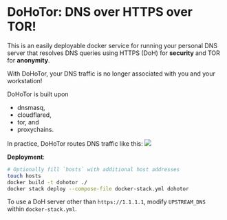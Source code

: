 # DoHoTor: DNS over HTTPS over TOR!

This is an easily deployable docker service for running your personal DNS
server that resolves DNS queries using HTTPS (DoH) for __security__ and TOR for
__anonymity__.

With DoHoTor, your DNS traffic is no longer associated with you and your workstation!

DoHoTor is built upon

* dnsmasq,
* cloudflared,
* tor, and
* proxychains.

In practice, DoHoTor routes DNS traffic like this:
[![](https://mermaid.ink/img/eyJjb2RlIjoiZ3JhcGggTFJcbiAgICBcbiAgICBzdWJncmFwaCBEb0hvVG9yXG4gICAgICAgIEIoRE5TTUFTUTxicj5QdWJsaWMgLyA1MyBVRFApXG4gICAgc3ViZ3JhcGggUHJveHljaGFpbnNcbiAgICAgICAgQyhDbG91ZGZsYXJlZCBQcm94eS1ETlM8YnI-MTI3LjAuMC4xOjUzMDApXG4gICAgZW5kXG4gICAgZW5kXG4gICAgQShZb3UpIC0tPnxETlMgUGFja2V0fCBCXG4gICAgQiAtLT4gQ1xuICAgIEMtLT4gRFxuICAgIHN1YmdyYXBoIFRPUlxuICAgIEQoRW50cnkgTm9kZSlcbiAgICBEMihOb2RlKVxuICAgIEQzKEV4aXQgTm9kZSlcbiAgICBEIC0tPiBEMlxuICAgIEQyIC0tPiBEM1xuICAgIGVuZFxuICAgIEQzIC0tPiBFKDEuMS4xLjE6NDQzKSIsIm1lcm1haWQiOnsidGhlbWUiOiJkZWZhdWx0In0sInVwZGF0ZUVkaXRvciI6ZmFsc2UsImF1dG9TeW5jIjp0cnVlLCJ1cGRhdGVEaWFncmFtIjpmYWxzZX0)](https://mermaid-js.github.io/mermaid-live-editor/edit/##eyJjb2RlIjoiZ3JhcGggTFJcbiAgICBcbiAgICBzdWJncmFwaCBEb0hvVG9yXG4gICAgICAgIEIoRE5TTUFTUTxicj5QdWJsaWMgLyA1MyBVRFApXG4gICAgc3ViZ3JhcGggUHJveHljaGFpbnNcbiAgICAgICAgQyhDbG91ZGZsYXJlZCBQcm94eS1ETlM8YnI-MTI3LjAuMC4xOjUzMDApXG4gICAgZW5kXG4gICAgZW5kXG4gICAgQShZb3UpIC0tPnxETlMgUGFja2V0fCBCXG4gICAgQiAtLT4gQ1xuICAgIEMtLT4gRFxuICAgIHN1YmdyYXBoICBUT1JcbiAgICBEKEVudHJ5IE5vZGUpXG4gICAgRDIoTm9kZSlcbiAgICBEMyhFeGl0IE5vZGUpXG4gICAgRCAtLT4gRDJcbiAgICBEMiAtLT4gRDNcbiAgICBlbmRcbiAgICBEMyAtLT4gRSgxLjEuMS4xOjQ0MykiLCJtZXJtYWlkIjoie1xuICBcInRoZW1lXCI6IFwiZGVmYXVsdFwiXG59IiwidXBkYXRlRWRpdG9yIjpmYWxzZSwiYXV0b1N5bmMiOnRydWUsInVwZGF0ZURpYWdyYW0iOmZhbHNlfQ)
<!--mermaid
graph LR

    subgraph DoHoTor
        B(DNSMASQ<br>Public / 53 UDP)
    subgraph Proxychains
        C(Cloudflared Proxy-DNS<br>127.0.0.1:5300)
    end
    end
    A(You) \-\->|DNS Packet| B
    B -\-> C
    C-\-> D
    subgraph TOR
    D(Entry Node)
    D2(Node)
    D3(Exit Node)
    D -\-> D2
    D2 -\-> D3
    end
    D3 -\-> E(1.1.1.1:443)
-->

__Deployment__:

```bash
# Optionally fill `hosts` with additional host addresses
touch hosts
docker build -t dohotor ./
docker stack deploy --compose-file docker-stack.yml dohotor
```

To use a DoH server other than `https://1.1.1.1`, modify `UPSTREAM_DNS` within `docker-stack.yml`.
